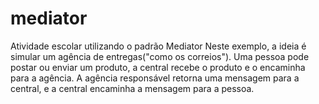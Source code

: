 # mediator
Atividade escolar utilizando o padrão Mediator
Neste exemplo, a ideia é simular um agência de entregas("como os correios").
Uma pessoa pode postar ou enviar um produto, a central recebe o produto e o encaminha para a agência.
A agência responsável retorna uma mensagem para a central, e a central encaminha a mensagem para a pessoa.
